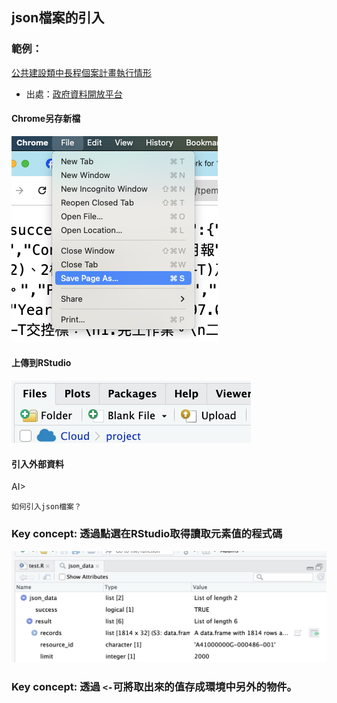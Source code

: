 
## json檔案的引入

### 範例：

[公共建設類中長程個案計畫執行情形](https://raw.githubusercontent.com/tpemartin/112-2-R-EE/main/data/%E5%85%AC%E5%85%B1%E5%BB%BA%E8%A8%AD%E9%A1%9E%E4%B8%AD%E9%95%B7%E7%A8%8B%E5%80%8B%E6%A1%88%E8%A8%88%E7%95%AB%E5%9F%B7%E8%A1%8C%E6%83%85%E5%BD%A2.json) 

  - 出處：[政府資料開放平台](https://data.gov.tw/dataset/113779)

#### Chrome另存新檔

![save json](../img/2024-03-16-06-06-05.png)

#### 上傳到RStudio

![upload to Rstudio](../img/2024-03-16-06-08-27.png)


#### 引入外部資料


AI>
```
如何引入json檔案？
```


### Key concept: 透過點選在RStudio取得讀取元素值的程式碼

![](../img/2024-03-16-12-59-28.png)

### Key concept: 透過 `<-`可將取出來的值存成環境中另外的物件。
